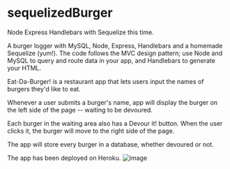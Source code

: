 # sequelizedBurger

Node Express Handlebars with Sequelize this time.

A burger logger with MySQL, Node, Express, Handlebars and a homemade Sequelize (yum!). The code follows the MVC design pattern; use Node and MySQL to query and route data in your app, and Handlebars to generate your HTML.

Eat-Da-Burger! is a restaurant app that lets users input the names of burgers they'd like to eat.

Whenever a user submits a burger's name, app will display the burger on the left side of the page -- waiting to be devoured.

Each burger in the waiting area also has a Devour it! button. When the user clicks it, the burger will move to the right side of the page.

The app will store every burger in a database, whether devoured or not.

The app has been deployed on Heroku. 
![image](https://user-images.githubusercontent.com/27830803/29238497-a6d12460-7eeb-11e7-80fb-020892f89142.png)
